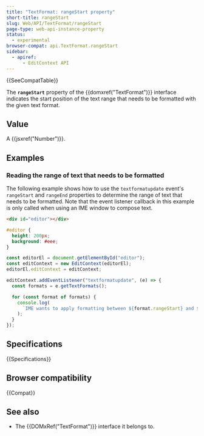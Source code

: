```yaml
---
title: "TextFormat: rangeStart property"
short-title: rangeStart
slug: Web/API/TextFormat/rangeStart
page-type: web-api-instance-property
status:
  - experimental
browser-compat: api.TextFormat.rangeStart
sidebar:
  - apiref:
      - EditContext API
---
```


{{SeeCompatTable}}

The **`rangeStart`** property of the {{domxref("TextFormat")}} interface indicates the start position of the text range that needs to be formatted with the given text format.

## Value

A {{jsxref("Number")}}.

## Examples

### Reading the range of text that needs to be formatted

The following example shows how to use the `textformatupdate` event's `rangeStart` and `rangeEnd` properties to determine the range of text that needs to be formatted. Note that the event listener callback in this example is only called when using an IME window to compose text.

```html
<div id="editor"></div>
```

```css hidden
#editor {
  height: 200px;
  background: #eee;
}
```

```js
const editorEl = document.getElementById("editor");
const editContext = new EditContext(editorEl);
editorEl.editContext = editContext;

editContext.addEventListener("textformatupdate", (e) => {
  const formats = e.getTextFormats();

  for (const format of formats) {
    console.log(
      `IME wants to apply formatting between ${format.rangeStart} and ${format.rangeEnd}.`,
    );
  }
});
```

## Specifications

{{Specifications}}

## Browser compatibility

{{Compat}}

## See also

- The {{DOMxRef("TextFormat")}} interface it belongs to.

